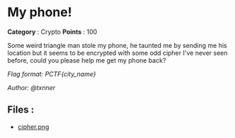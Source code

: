 # My phone!

**Category** : Crypto
**Points** : 100

Some weird triangle man stole my phone, he taunted me by sending me his location but it seems to be encrypted with some odd cipher I've never seen before, could you please help me get my phone back?

*Flag format: PCTF{city_name}*

*Author: @txnner*

## Files : 
 - [cipher.png](./cipher.png)


